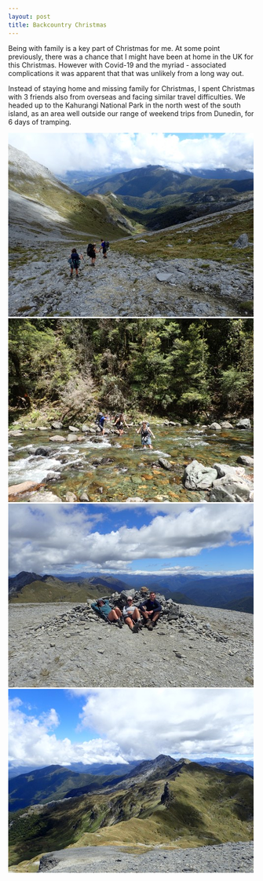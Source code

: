 ```yaml
---
layout: post
title: Backcountry Christmas
---
```


<p>Being with family is a key part of Christmas for me. At some point previously, there was a chance that I might have been at home in the UK for this Christmas. However with Covid-19 and the myriad -
associated complications it was apparent that that was unlikely from a long way out.</p>

<p>Instead of staying home and missing family for Christmas, I spent Christmas with 3 friends also from overseas and facing similar travel difficulties. 
We headed up to the Kahurangi National Park in the north west of the south island, as an area well outside our range of weekend trips from Dunedin, for 6 days of tramping.</p>

<img src = '/images/adventures/backcountry-christmas/long_way_down-500x375.JPG' alt = 'some text'/>
<br>
<img src = '/images/adventures/backcountry-christmas/mischief-500x375.JPG' alt = 'some text'/><br>

<img src = '/images/adventures/backcountry-christmas/summit_seating-500x375.jpg' alt = 'some text'/>
<img src = '/images/adventures/backcountry-christmas/view_from_the_summit-500x375.JPG' alt = 'some text'/>


